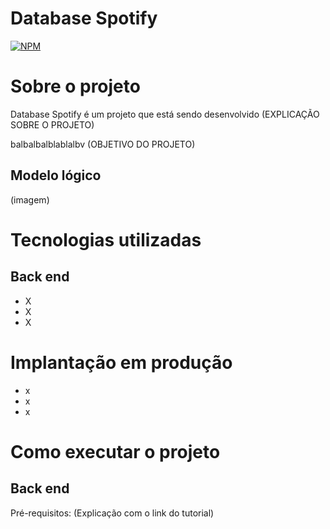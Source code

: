 # Database Spotify 
[![NPM](https://img.shields.io/npm/l/react)](https://github.com/Vnvinih/Database-Spotify/blob/main/LICENSE)

# Sobre o projeto

Database Spotify é um projeto que está sendo desenvolvido (EXPLICAÇÃO SOBRE O PROJETO)

balbalbalblablalbv (OBJETIVO DO PROJETO)

## Modelo lógico
(imagem)

# Tecnologias utilizadas
## Back end
- X
- X
- X

# Implantação em produção
- x
- x
- x

# Como executar o projeto
## Back end
Pré-requisitos:
(Explicação com o link do tutorial)
